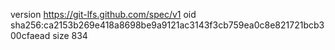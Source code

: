 version https://git-lfs.github.com/spec/v1
oid sha256:ca2153b269e418a8698be9a9121ac3143f3cb759ea0c8e821721bcb300cfaead
size 834
